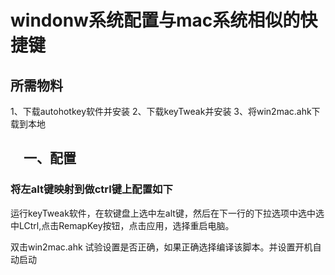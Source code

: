 # windonw系统配置与mac系统相似的快捷键

## 所需物料
1、下载autohotkey软件并安装
2、下载keyTweak并安装
3、将win2mac.ahk下载到本地

## 　一、配置
### 将左alt键映射到做ctrl键上配置如下

运行keyTweak软件，在软键盘上选中左alt键，然后在下一行的下拉选项中选中选中LCtrl,点击RemapKey按钮，点击应用，选择重启电脑。

双击win2mac.ahk 试验设置是否正确，如果正确选择编译该脚本。并设置开机自动启动



